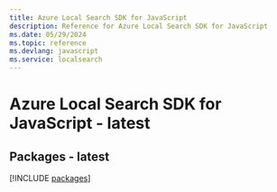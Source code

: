 ```yaml
---
title: Azure Local Search SDK for JavaScript
description: Reference for Azure Local Search SDK for JavaScript
ms.date: 05/29/2024
ms.topic: reference
ms.devlang: javascript
ms.service: localsearch
---
```

# Azure Local Search SDK for JavaScript - latest
## Packages - latest
[!INCLUDE [packages](local-search-index.md)]